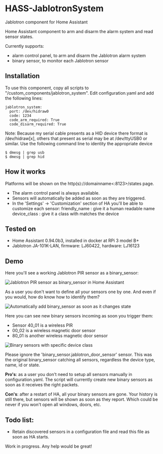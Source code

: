 # HASS-JablotronSystem
Jablotron component for Home Assistant




Home Assistant component to arm and disarm the alarm system and read sensor states.

Currently supports:
- alarm control panel, to arm and disarm the Jablotron alarm system
- binary sensor, to monitor each Jablotron sensor

## Installation
To use this component, copy all scripts to "<home assistant config dir>/custom_components/jablotron_system".
Edit configuration.yaml and add the following lines:

```
jablotron_system:
  port: /dev/hidraw0
  code: 1234
  code_arm_required: True
  code_disarm_required: True
```

Note: Because my serial cable presents as a HID device there format is /dev/hidraw[x], others that present as serial may be at /dev/ttyUSB0 or similar. Use the following command line to identity the appropriate device

```
$ dmesg | grep usb
$ dmesg | grep hid
```

## How it works
Platforms will be shown on the http(s)://domainname<:8123>/states page.
- The alarm control panel is always available.
- Sensors will automatically be added as soon as they are triggered.
- In the 'Settings' -> 'Customization' section of HA you'll be able to customize each sensor:
  friendly_name : give it a human readable name
  device_class  : give it a class with matches the device

## Tested on
- Home Assistant 0.94.0b3, installed in docker at RPi 3 model B+
- Jablotron JA-101K-LAN, firmware: LJ60422, hardware: LJ16123

## Demo
Here you'll see a working Jablotron PIR sensor as a binary_sensor:

![Jablotron PIR sensor as binary_sensor in Home Assistant](https://i.imgur.com/nnUBorE.gif)

As a user you don't want to define all your sensors one by one. And even if you would, how do know how to identify them?

![Automatically add binary_sensor as soon as it changes state](https://i.imgur.com/GtJaDyC.gif)

Here you can see new binary sensors incoming as soon you trigger them:
- Sensor 40_01 is a wireless PIR
- 00_02 is a wireless magnetic door sensor
- 80_01 is another wireless magnetic door sensor

![Binary sensors with specific device class](https://i.imgur.com/kz6k6i8.gif)

Please ignore the 'binary_sensor.jablotron_door_sensor' sensor. This was the original binary_sensor catching all sensors, regardless the device type, name, id or state.

**Pro's**: as a user you don't need to setup all sensors manually in configuration.yaml. The script will currently create new binary sensors as soon as it receives the right packets.

**Con's**: after a restart of HA, all your binary sensors are gone. Your history is still there, but sensors will be shown as soon as they report. Which could be never if you won't open all windows, doors, etc.

## Todo list:
- Retain discovered sensors in a configuration file and read this file as soon as HA starts.

Work in progress. Any help would be great!
